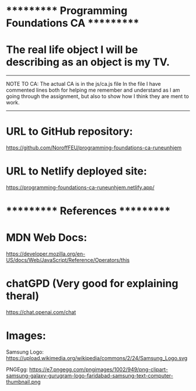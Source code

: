
# ********* Programming Foundations CA *********

# The real life object I will be describing as an object is my TV.

**********************************
NOTE TO CA:
The actual CA is in the js/ca.js file
In the file I have commented lines both for helping me
remember and understand as I am going through the assignment,
but also to show how I think they are ment to work.
**********************************

# URL to GitHub repository:
https://github.com/NoroffFEU/programming-foundations-ca-runeunhjem

# URL to Netlify deployed site:
https://programming-foundations-ca-runeunhjem.netlify.app/


# ********* References *********
# MDN Web Docs:
https://developer.mozilla.org/en-US/docs/Web/JavaScript/Reference/Operators/this

# chatGPD (Very good for explaining theral)
https://chat.openai.com/chat


# Images:
Samsung Logo: 
https://upload.wikimedia.org/wikipedia/commons/2/24/Samsung_Logo.svg

PNGEgg:
https://e7.pngegg.com/pngimages/1002/949/png-clipart-samsung-galaxy-gurugram-logo-faridabad-samsung-text-computer-thumbnail.png